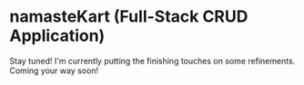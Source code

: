 # namasteKart (Full-Stack CRUD Application)

Stay tuned! I'm currently putting the finishing touches on some refinements. Coming your way soon!
